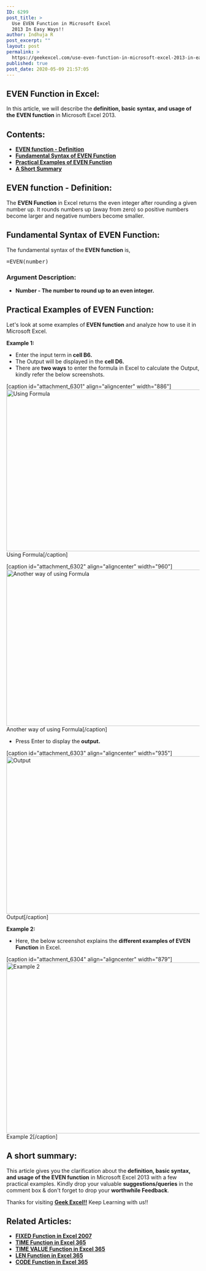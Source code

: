 ```yaml
---
ID: 6299
post_title: >
  Use EVEN Function in Microsoft Excel
  2013 In Easy Ways!!
author: Indhuja R
post_excerpt: ""
layout: post
permalink: >
  https://geekexcel.com/use-even-function-in-microsoft-excel-2013-in-easy-ways/
published: true
post_date: 2020-05-09 21:57:05
---
```

<h2>EVEN Function in Excel:</h2>
In this article, we will describe the<strong> definition, basic syntax, and usage of the</strong> <strong>EVEN function</strong> in Microsoft Excel 2013.
<h2>Contents:</h2>
<ul>
 	<li><a href="#1"><strong>EVEN function - Definition</strong></a></li>
 	<li><a href="#2"><strong>Fundamental Syntax of EVEN Function</strong></a></li>
 	<li><a href="#3"><strong>Practical Examples of EVEN Function</strong></a></li>
 	<li><a href="#4"><strong>A Short Summary</strong></a></li>
</ul>
<h2 id="1"><strong>EVEN </strong>function - Definition:</h2>
The <strong>EVEN </strong><strong>Function</strong> in Excel returns the even integer after rounding a given number up. It rounds numbers up (away from zero) so positive numbers become larger and negative numbers become smaller.
<h2 id="2">Fundamental Syntax of <strong>EVEN </strong>Function:</h2>
The fundamental syntax of the<strong> EVEN function</strong> is,
<pre>=EVEN(number)</pre>
<h3><strong>Argument Description:</strong></h3>
<ul>
 	<li><strong>Number - The number to round up to an even integer.</strong></li>
</ul>
<h2 id="3">Practical Examples of <strong>EVEN </strong>Function:</h2>
Let's look at some examples of<strong> EVEN </strong><b>function</b> and analyze how to use it in Microsoft Excel.

<strong>Example 1:</strong>
<ul>
 	<li>Enter the input term in<strong> cell B6.</strong></li>
 	<li>The Output will be displayed in the <strong>cell D6.</strong></li>
 	<li>There are<strong> two ways</strong> to enter the formula in Excel to calculate the Output, kindly refer the below screenshots.</li>
</ul>
[caption id="attachment_6301" align="aligncenter" width="886"]<img class="wp-image-6301 size-full" src="https://geekexcel.com/wp-content/uploads/2020/05/Screenshot_1.png" alt="Using Formula" width="886" height="422" /> Using Formula[/caption]

[caption id="attachment_6302" align="aligncenter" width="960"]<img class="wp-image-6302 size-full" src="https://geekexcel.com/wp-content/uploads/2020/05/Screenshot_2.png" alt="Another way of using Formula" width="960" height="408" /> Another way of using Formula[/caption]
<ul>
 	<li>Press Enter to display the<strong> output.</strong></li>
</ul>
[caption id="attachment_6303" align="aligncenter" width="935"]<img class="wp-image-6303 size-full" src="https://geekexcel.com/wp-content/uploads/2020/05/Screenshot_3-1.png" alt="Output" width="935" height="411" /> Output[/caption]

<strong>Example 2:</strong>
<ul>
 	<li>Here, the below screenshot explains the <strong>different examples of EVEN Function</strong> in Excel.</li>
</ul>
[caption id="attachment_6304" align="aligncenter" width="879"]<img class="wp-image-6304 size-full" src="https://geekexcel.com/wp-content/uploads/2020/05/Screenshot_4-1.png" alt="Example 2" width="879" height="446" /> Example 2[/caption]
<h2 id="4">A short summary:</h2>
This article gives you the clarification about the<strong> definition, basic syntax, and usage of the EVEN function</strong> in Microsoft Excel 2013 with a few practical examples. Kindly drop your valuable <strong>suggestions/queries</strong> in the comment box &amp; don't forget to drop your <strong>worthwhile Feedback</strong>.

Thanks for visiting <strong><a href="https://geekexcel.com/">Geek Excel!!</a></strong> Keep Learning with us!!
<h2>Related Articles:</h2>
<ul>
 	<li><a href="https://geekexcel.com/how-to-use-fixed-function-in-microsoft-excel-2007/" rel="nofollow"><strong>FIXED Function in Excel 2007</strong></a></li>
 	<li><a href="https://geekexcel.com/how-to-use-time-function-in-excel-365/" rel="nofollow"><strong>TIME Function in Excel 365</strong></a></li>
 	<li><a href="https://geekexcel.com/how-to-use-timevalue-function-in-microsoft-excel-365/" rel="nofollow"><strong>TIME VALUE Function in Excel 365</strong></a></li>
 	<li><a href="https://geekexcel.com/how-to-use-len-function-in-microsoft-excel-365/" rel="nofollow"><strong>LEN Function in Excel 365</strong></a></li>
 	<li><a href="https://geekexcel.com/how-to-use-code-function-in-microsoft-excel-365/" rel="nofollow"><strong>CODE Function in Excel 365</strong></a></li>
</ul>